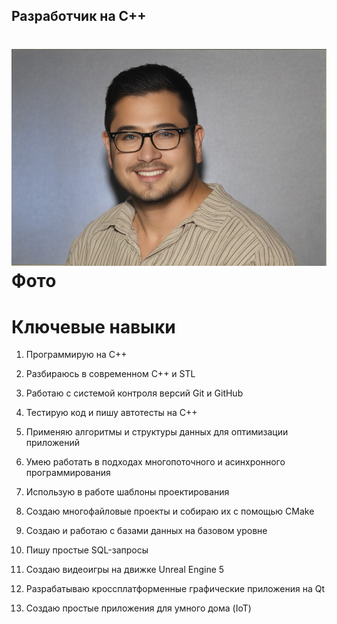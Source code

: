 ## Разработчик на С++

# ![Фото](images/me.jpg) Фото

# Ключевые навыки

1. Программирую на С++

2. Разбираюсь в современном С++ и STL

3. Работаю с системой контроля версий Git и GitHub

4. Тестирую код и пишу автотесты на С++

5. Применяю алгоритмы и структуры данных для оптимизации приложений

6. Умею работать в подходах многопоточного и асинхронного программирования

7. Использую в работе шаблоны проектирования

8. Создаю многофайловые проекты и собираю их с помощью CMake

9. Создаю и работаю с базами данных на базовом уровне

10. Пишу простые SQL-запросы

11. Создаю видеоигры на движке Unreal Engine 5

12. Разрабатываю кроссплатформенные графические приложения на Qt

13. Создаю простые приложения для умного дома (IoT)